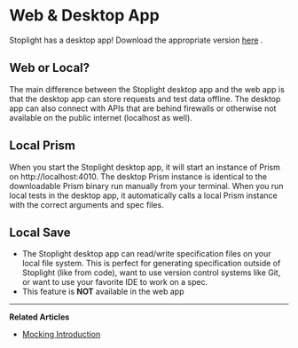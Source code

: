 # Web & Desktop App


Stoplight has a desktop app! Download the appropriate version [here](https://stoplight.io/download) .


## Web or Local?


The main difference between the Stoplight desktop app and the web app is that the desktop app can store requests and test data offline. The desktop app can also connect with APIs that are behind firewalls or otherwise not available on the public internet (localhost as well).


## Local Prism


When you start the Stoplight desktop app, it will start an instance of Prism on http://localhost:4010. The desktop Prism instance is identical to the downloadable Prism binary run manually from your terminal. When you run local tests in the desktop app, it automatically calls a local Prism instance with the correct arguments and spec files.


## Local Save


* The Stoplight desktop app can read/write specification files on your local file system. This is perfect for generating specification outside of Stoplight (like from code), want to use version control systems like Git, or want to use your favorite IDE to work on a spec. 
* This feature is **NOT** available in the web app 

---
**Related Articles**
- [Mocking Introduction](/mocking/introduction) 
